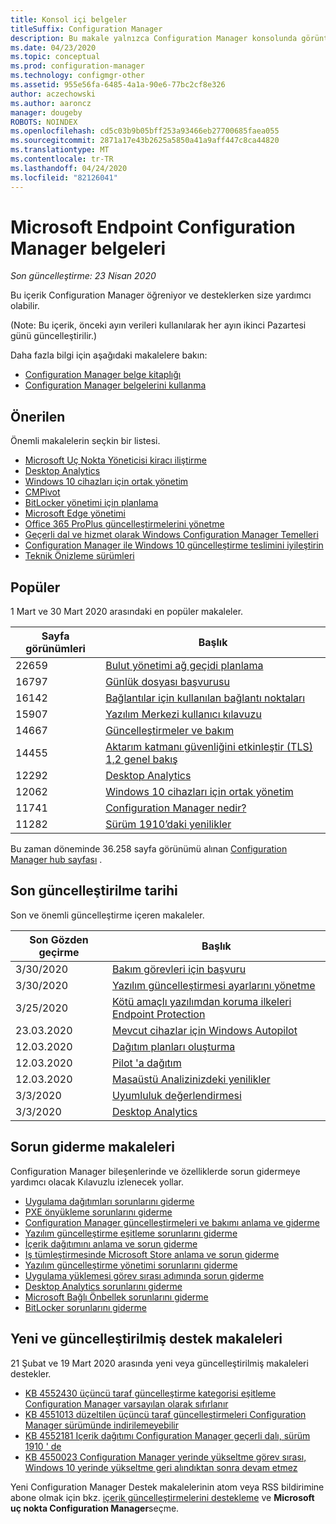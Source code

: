 ```yaml
---
title: Konsol içi belgeler
titleSuffix: Configuration Manager
description: Bu makale yalnızca Configuration Manager konsolunda görüntülenir.
ms.date: 04/23/2020
ms.topic: conceptual
ms.prod: configuration-manager
ms.technology: configmgr-other
ms.assetid: 955e56fa-6485-4a1a-90e6-77bc2cf8e326
author: aczechowski
ms.author: aaroncz
manager: dougeby
ROBOTS: NOINDEX
ms.openlocfilehash: cd5c03b9b05bff253a93466eb27700685faea055
ms.sourcegitcommit: 2871a17e43b2625a5850a41a9aff447c8ca44820
ms.translationtype: MT
ms.contentlocale: tr-TR
ms.lasthandoff: 04/24/2020
ms.locfileid: "82126041"
---
```

<!-- 
- Feature 1357546
- This page displays in-console, under the Community workspace, Documentation node. 
- Don't use any relative links; must be full https://docs.microsoft.com and language neutral
- Process: https://microsoft.sharepoint.com/teams/ConfigMgr/Documents/ContentPub/Data%20collection%20process%20for%20Feature%201357546%20In-console%20documentation.docx?web=1
-->

# <a name="microsoft-endpoint-configuration-manager-documentation"></a>Microsoft Endpoint Configuration Manager belgeleri

*Son güncelleştirme: 23 Nisan 2020*

Bu içerik Configuration Manager öğreniyor ve desteklerken size yardımcı olabilir.

(Note: Bu içerik, önceki ayın verileri kullanılarak her ayın ikinci Pazartesi günü güncelleştirilir.)

Daha fazla bilgi için aşağıdaki makalelere bakın:

- [Configuration Manager belge kitaplığı](https://docs.microsoft.com/mem/configmgr)  
- [Configuration Manager belgelerini kullanma](https://docs.microsoft.com/mem/configmgr/core/understand/use-docs)

## <a name="recommended"></a>Önerilen

Önemli makalelerin seçkin bir listesi.

- [Microsoft Uç Nokta Yöneticisi kiracı iliştirme](https://docs.microsoft.com/mem/configmgr/tenant-attach/device-sync-actions)
- [Desktop Analytics](https://docs.microsoft.com/mem/configmgr/desktop-analytics/overview)
- [Windows 10 cihazları için ortak yönetim](https://docs.microsoft.com/mem/configmgr/comanage/overview)  
- [CMPivot](https://docs.microsoft.com/mem/configmgr/core/servers/manage/cmpivot)  
- [BitLocker yönetimi için planlama](https://docs.microsoft.com/mem/configmgr/protect/plan-design/bitlocker-management)  
- [Microsoft Edge yönetimi](https://docs.microsoft.com/mem/configmgr/apps/deploy-use/deploy-edge)  
- [Office 365 ProPlus güncelleştirmelerini yönetme](https://docs.microsoft.com/mem/configmgr/sum/deploy-use/manage-office-365-proplus-updates)  
- [Geçerli dal ve hizmet olarak Windows Configuration Manager Temelleri](https://docs.microsoft.com/mem/configmgr/core/understand/configuration-manager-and-windows-as-service)
- [Configuration Manager ile Windows 10 güncelleştirme teslimini iyileştirin](https://docs.microsoft.com/mem/configmgr/sum/deploy-use/optimize-windows-10-update-delivery)
- [Teknik Önizleme sürümleri](https://docs.microsoft.com/mem/configmgr/core/get-started/technical-preview)

## <a name="trending"></a>Popüler

1 Mart ve 30 Mart 2020 arasındaki en popüler makaleler.

| Sayfa görünümleri | Başlık |
|------------|-------|
| 22659 | [Bulut yönetimi ağ geçidi planlama](https://docs.microsoft.com/configmgr/core/clients/manage/cmg/plan-cloud-management-gateway) |
| 16797 | [Günlük dosyası başvurusu](https://docs.microsoft.com/configmgr/core/plan-design/hierarchy/log-files) |
| 16142 | [Bağlantılar için kullanılan bağlantı noktaları](https://docs.microsoft.com/configmgr/core/plan-design/hierarchy/ports) |
| 15907 | [Yazılım Merkezi kullanıcı kılavuzu](https://docs.microsoft.com/configmgr/core/understand/software-center) |
| 14667 | [Güncelleştirmeler ve bakım](https://docs.microsoft.com/configmgr/core/servers/manage/updates) |
| 14455 | [Aktarım katmanı güvenliğini etkinleştir (TLS) 1,2 genel bakış](https://docs.microsoft.com/configmgr/core/plan-design/security/enable-tls-1-2) |
| 12292 | [Desktop Analytics](https://docs.microsoft.com/configmgr/desktop-analytics/overview) |
| 12062 | [Windows 10 cihazları için ortak yönetim](https://docs.microsoft.com/configmgr/comanage/overview) |
| 11741 | [Configuration Manager nedir?](https://docs.microsoft.com/configmgr/core/understand/introduction) |
| 11282 | [Sürüm 1910’daki yenilikler](https://docs.microsoft.com/configmgr/core/plan-design/changes/whats-new-in-version-1910) |

Bu zaman döneminde 36.258 sayfa görünümü alınan [Configuration Manager hub sayfası](https://docs.microsoft.com/mem/configmgr/) .

## <a name="recently-updated"></a>Son güncelleştirilme tarihi

Son ve önemli güncelleştirme içeren makaleler.

| Son Gözden geçirme | Başlık |
|---------------|-------|
| 3/30/2020 | [Bakım görevleri için başvuru](https://docs.microsoft.com/configmgr/core/servers/manage/reference-for-maintenance-tasks) |
| 3/30/2020 | [Yazılım güncelleştirmesi ayarlarını yönetme](https://docs.microsoft.com/configmgr/sum/get-started/manage-settings-for-software-updates) |
| 3/25/2020 | [Kötü amaçlı yazılımdan koruma ilkeleri Endpoint Protection](https://docs.microsoft.com/configmgr/protect/deploy-use/endpoint-antimalware-policies) |
| 23.03.2020 | [Mevcut cihazlar için Windows Autopilot](https://docs.microsoft.com/configmgr/osd/deploy-use/windows-autopilot-for-existing-devices) |
| 12.03.2020 | [Dağıtım planları oluşturma](https://docs.microsoft.com/configmgr/desktop-analytics/create-deployment-plans) |
| 12.03.2020 | [Pilot 'a dağıtım](https://docs.microsoft.com/configmgr/desktop-analytics/deploy-pilot) |
| 12.03.2020 | [Masaüstü Analizinizdeki yenilikler](https://docs.microsoft.com/configmgr/desktop-analytics/whats-new) |
| 3/3/2020 | [Uyumluluk değerlendirmesi](https://docs.microsoft.com/configmgr/desktop-analytics/compat-assessment) |
| 3/3/2020 | [Desktop Analytics](https://docs.microsoft.com/configmgr/desktop-analytics/overview) |

## <a name="troubleshooting-articles"></a>Sorun giderme makaleleri

Configuration Manager bileşenlerinde ve özelliklerde sorun gidermeye yardımcı olacak Kılavuzlu izlenecek yollar.

- [Uygulama dağıtımları sorunlarını giderme](https://docs.microsoft.com/mem/configmgr/apps/understand/app-deployment-technical-reference)
- [PXE önyükleme sorunlarını giderme](https://support.microsoft.com/help/4468612)
- [Configuration Manager güncelleştirmeleri ve bakımı anlama ve giderme](https://support.microsoft.com/help/4490424)
- [Yazılım güncelleştirme eşitleme sorunlarını giderme](https://support.microsoft.com/help/10059)
- [İçerik dağıtımını anlama ve sorun giderme](https://support.microsoft.com/help/4482728)
- [Iş tümleştirmesinde Microsoft Store anlama ve sorun giderme](https://docs.microsoft.com/mem/configmgr/apps/deploy-use/troubleshoot-microsoft-store-for-business-integration)
- [Yazılım güncelleştirme yönetimi sorunlarını giderme](https://support.microsoft.com/help/10680)
- [Uygulama yüklemesi görev sırası adımında sorun giderme](https://support.microsoft.com/help/18408/)
- [Desktop Analytics sorunlarını giderme](https://docs.microsoft.com/mem/configmgr/desktop-analytics/troubleshooting)
- [Microsoft Bağlı Önbellek sorunlarını giderme](https://docs.microsoft.com/mem/configmgr/core/servers/deploy/configure/troubleshoot-microsoft-connected-cache)
- [BitLocker sorunlarını giderme](https://docs.microsoft.com/mem/configmgr/protect/tech-ref/bitlocker/troubleshoot)

## <a name="new-and-updated-support-articles"></a>Yeni ve güncelleştirilmiş destek makaleleri

21 Şubat ve 19 Mart 2020 arasında yeni veya güncelleştirilmiş makaleleri destekler.

- [KB 4552430 üçüncü taraf güncelleştirme kategorisi eşitleme Configuration Manager varsayılan olarak sıfırlanır](https://support.microsoft.com/help/4552430)
- [KB 4551013 düzeltilen üçüncü taraf güncelleştirmeleri Configuration Manager sürümünde indirilemeyebilir](https://support.microsoft.com/help/4551013)
- [KB 4552181 Içerik dağıtımı Configuration Manager geçerli dalı, sürüm 1910 ' de](https://support.microsoft.com/help/4552181)
- [KB 4550023 Configuration Manager yerinde yükseltme görev sırası, Windows 10 yerinde yükseltme geri alındıktan sonra devam etmez](https://support.microsoft.com/help/4550023)

Yeni Configuration Manager Destek makalelerinin atom veya RSS bildirimine abone olmak için bkz. [içerik güncelleştirmelerini destekleme](https://support.microsoft.com/help/4089498/) ve **Microsoft uç nokta Configuration Manager**seçme.  
